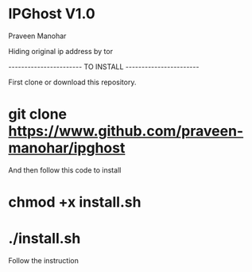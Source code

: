 # IPGhost V1.0
Praveen Manohar

Hiding original ip address by tor 

----------------------- TO INSTALL -----------------------

First clone or download this repository.
   # git clone https://www.github.com/praveen-manohar/ipghost
 
 And then follow this code to install
   # chmod +x install.sh
   # ./install.sh

Follow the instruction
